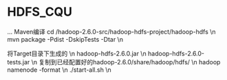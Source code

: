# HDFS_CQU
...
Maven编译
cd /hadoop-2.6.0-src/hadoop-hdfs-project/hadoop-hdfs \n
mvn package -Pdist -DskipTests -Dtar \n

将Target目录下生成的 \n
hadoop-hdfs-2.6.0.jar \n 
hadoop-hdfs-2.6.0-tests.jar \n
复制到已经配置好的hadoop-2.6.0/share/hadoop/hdfs/ \n
hadoop namenode -format \n
./start-all.sh \n


